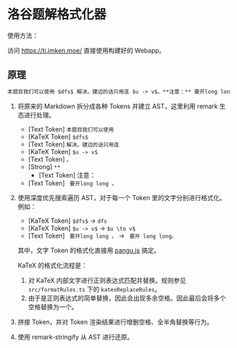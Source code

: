 # 洛谷题解格式化器

使用方法：

访问 <https://tj.imken.moe/> 直接使用构建好的 Webapp。

## 原理

```markdown
本题目我们可以使用 $dfs$ 解决。建边的话只用连 $u -> v$。**注意：** 要开long long 。
```

1. 将原来的 Markdown 拆分成各种 Tokens 并建立 AST，这里利用 remark 生态进行处理。
   - [Text Token] `本题目我们可以使用 `
   - [KaTeX Token] `$dfs$`
   - [Text Token] ` 解决。建边的话只用连 `
   - [KaTeX Token] `$u -> v$`
   - [Text Token] `。`
   - [Strong] `**`
      - [Text Token] 注意：
   - [Text Token] ` 要开long long 。`
2. 使用深度优先搜索遍历 AST，对于每一个 Token 里的文字分别进行格式化。例如：
   - [KaTeX Token] `$dfs$` -> `dfs`
   - [KaTeX Token] `$u -> v$` -> `$u \to v$`
   - [Text Token] ` 要开long long 。` -> ` 要开 long long。`

   其中，文字 Token 的格式化直接用 [pangu.js](https://github.com/vinta/pangu.js/) 搞定。

   KaTeX 的格式化流程是：

   1. 对 KaTeX 内部文字进行正则表达式匹配并替换。规则参见 `src/formatRules.ts` 下的 `katexReplaceRules`。
   2. 由于是正则表达式的简单替换，因此会出现多余空格。因此最后会将多个空格替换为一个。

4. 拼接 Token，并对 Token 渲染结果进行增删空格、全半角替换等行为。
5. 使用 remark-stringify 从 AST 进行还原。
